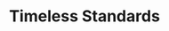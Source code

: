 ---
ee_id_thing: '150'
site: '1'
type: '2'
inv_num: 2010-087
url: 2010-087-timeless-standards-2
title: Timeless Standards
year: '2010'
display_year: '2010'
medium: Inkjet on Comtex
dims: 56 x 40 inches
pitch: ''
ps: ''
live_url: ''
related: ''
youtube: ''
related_code: ''
imgs: timeless-standards-2010-087-full-cropped-database-ropac.jpg
subheading: ''
download: ''
add_credit: ''
commission: ''
layout: things-i-made
---